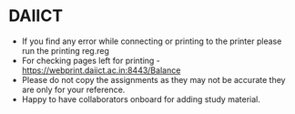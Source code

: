 # DAIICT

* If you find any error while connecting or printing to the printer please run the printing reg.reg
* For checking pages left for printing - https://webprint.daiict.ac.in:8443/Balance
* Please do not copy the assignments as they may not be accurate they are only for your reference.
* Happy to have collaborators onboard for adding study material.
